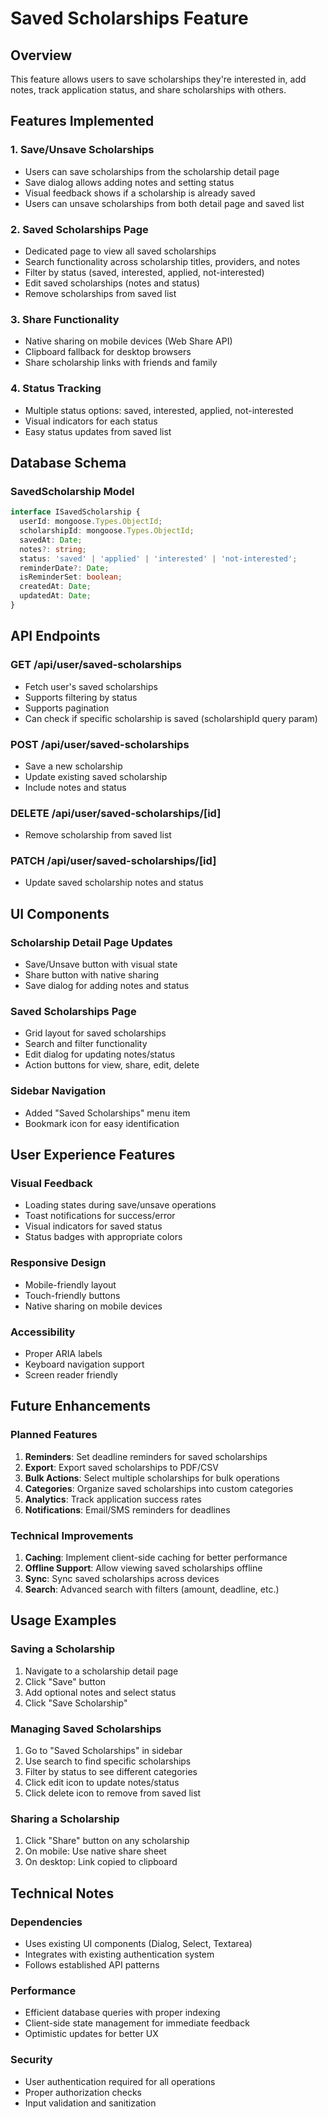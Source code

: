 # Saved Scholarships Feature

## Overview
This feature allows users to save scholarships they're interested in, add notes, track application status, and share scholarships with others.

## Features Implemented

### 1. Save/Unsave Scholarships
- Users can save scholarships from the scholarship detail page
- Save dialog allows adding notes and setting status
- Visual feedback shows if a scholarship is already saved
- Users can unsave scholarships from both detail page and saved list

### 2. Saved Scholarships Page
- Dedicated page to view all saved scholarships
- Search functionality across scholarship titles, providers, and notes
- Filter by status (saved, interested, applied, not-interested)
- Edit saved scholarships (notes and status)
- Remove scholarships from saved list

### 3. Share Functionality
- Native sharing on mobile devices (Web Share API)
- Clipboard fallback for desktop browsers
- Share scholarship links with friends and family

### 4. Status Tracking
- Multiple status options: saved, interested, applied, not-interested
- Visual indicators for each status
- Easy status updates from saved list

## Database Schema

### SavedScholarship Model
```typescript
interface ISavedScholarship {
  userId: mongoose.Types.ObjectId;
  scholarshipId: mongoose.Types.ObjectId;
  savedAt: Date;
  notes?: string;
  status: 'saved' | 'applied' | 'interested' | 'not-interested';
  reminderDate?: Date;
  isReminderSet: boolean;
  createdAt: Date;
  updatedAt: Date;
}
```

## API Endpoints

### GET /api/user/saved-scholarships
- Fetch user's saved scholarships
- Supports filtering by status
- Supports pagination
- Can check if specific scholarship is saved (scholarshipId query param)

### POST /api/user/saved-scholarships
- Save a new scholarship
- Update existing saved scholarship
- Include notes and status

### DELETE /api/user/saved-scholarships/[id]
- Remove scholarship from saved list

### PATCH /api/user/saved-scholarships/[id]
- Update saved scholarship notes and status

## UI Components

### Scholarship Detail Page Updates
- Save/Unsave button with visual state
- Share button with native sharing
- Save dialog for adding notes and status

### Saved Scholarships Page
- Grid layout for saved scholarships
- Search and filter functionality
- Edit dialog for updating notes/status
- Action buttons for view, share, edit, delete

### Sidebar Navigation
- Added "Saved Scholarships" menu item
- Bookmark icon for easy identification

## User Experience Features

### Visual Feedback
- Loading states during save/unsave operations
- Toast notifications for success/error
- Visual indicators for saved status
- Status badges with appropriate colors

### Responsive Design
- Mobile-friendly layout
- Touch-friendly buttons
- Native sharing on mobile devices

### Accessibility
- Proper ARIA labels
- Keyboard navigation support
- Screen reader friendly

## Future Enhancements

### Planned Features
1. **Reminders**: Set deadline reminders for saved scholarships
2. **Export**: Export saved scholarships to PDF/CSV
3. **Bulk Actions**: Select multiple scholarships for bulk operations
4. **Categories**: Organize saved scholarships into custom categories
5. **Analytics**: Track application success rates
6. **Notifications**: Email/SMS reminders for deadlines

### Technical Improvements
1. **Caching**: Implement client-side caching for better performance
2. **Offline Support**: Allow viewing saved scholarships offline
3. **Sync**: Sync saved scholarships across devices
4. **Search**: Advanced search with filters (amount, deadline, etc.)

## Usage Examples

### Saving a Scholarship
1. Navigate to a scholarship detail page
2. Click "Save" button
3. Add optional notes and select status
4. Click "Save Scholarship"

### Managing Saved Scholarships
1. Go to "Saved Scholarships" in sidebar
2. Use search to find specific scholarships
3. Filter by status to see different categories
4. Click edit icon to update notes/status
5. Click delete icon to remove from saved list

### Sharing a Scholarship
1. Click "Share" button on any scholarship
2. On mobile: Use native share sheet
3. On desktop: Link copied to clipboard

## Technical Notes

### Dependencies
- Uses existing UI components (Dialog, Select, Textarea)
- Integrates with existing authentication system
- Follows established API patterns

### Performance
- Efficient database queries with proper indexing
- Client-side state management for immediate feedback
- Optimistic updates for better UX

### Security
- User authentication required for all operations
- Proper authorization checks
- Input validation and sanitization